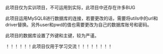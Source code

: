 此项目仅为实训项目，不可运用到实际，此项目中还存在许多BUG

此项目运用MySQL8进行数据库的连接，若要更改的话，需要将utils中的url和driver替换。另外user和pwd的值也需要更改为自己的数据库账号和密码。

此项目的数据库设置了外键和主键，较为严谨。



！！！！！！此项目仅用于学习交流！！！！！！！！